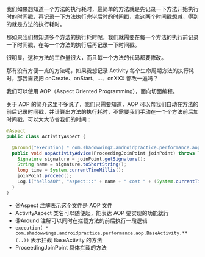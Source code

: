 我们如果想知道一个方法的执行耗时，最简单的方法就是先记录一下方法开始执行时的时间戳，再记录一下方法执行完毕后时的时间戳，拿这两个时间戳想减，得到的就是方法的执行耗时。

那如果我们想知道多个方法的执行耗时呢，我们就需要在每一个方法的执行前记录一下时间戳，在每一个方法的执行后再记录一下时间戳。

很明显，这种方法的工作量很大，而且每一个方法的代码都要修改。

那有没有方便一点的方法呢，如果我想记录 Activity 每个生命周期方法的执行耗时，那我需要把 onCreate、onStart、...、onXXX 都改一遍吗？

我们可以使用 AOP（Aspect Oriented Programming），面向切面编程。

关于 AOP 的简介这里不多说了，我们只需要知道，AOP 可以帮我们自动在方法的前后记录时间戳，并计算出方法的执行耗时，不需要我们手动在一个个方法前后加时间戳，可以大大节省我们的时间：

```java
@Aspect
public class ActivityAspect {

  @Around("execution( * com.shadowwingz.androidpractice.performance.aop.BaseActivity.**(..))")
  public void aopActivityAdvice(ProceedingJoinPoint joinPoint) throws Throwable {
    Signature signature = joinPoint.getSignature();
    String name = signature.toShortString();
    long time = System.currentTimeMillis();
    joinPoint.proceed();
    Log.i("helloAOP", "aspect:::" + name + " cost " + (System.currentTimeMillis() - time));
  }
}
```

- @Aspect 注解表示这个文件是 AOP 文件
- ActivityAspect 类名可以随便起，能表达 AOP 要实现的功能就行
- @Around 注解可以同时在拦截方法的前后执行一段逻辑
- `execution( * com.shadowwingz.androidpractice.performance.aop.BaseActivity.**(..))` 表示拦截 BaseActivity 的方法
- ProceedingJoinPoint 具体拦截的方法